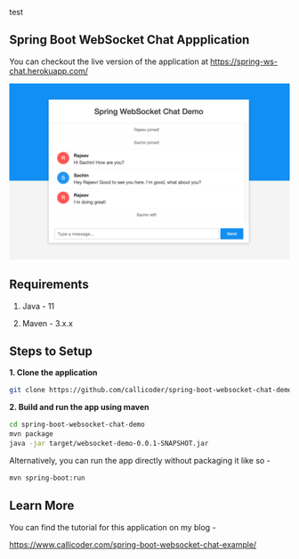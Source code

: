 test
## Spring Boot WebSocket Chat Appplication

You can checkout the live version of the application at https://spring-ws-chat.herokuapp.com/

![App Screenshot](screenshot.png)

## Requirements

1. Java - 11

2. Maven - 3.x.x

## Steps to Setup

**1. Clone the application**

```bash
git clone https://github.com/callicoder/spring-boot-websocket-chat-demo.git
```

**2. Build and run the app using maven**

```bash
cd spring-boot-websocket-chat-demo
mvn package
java -jar target/websocket-demo-0.0.1-SNAPSHOT.jar
```

Alternatively, you can run the app directly without packaging it like so -

```bash
mvn spring-boot:run
```

## Learn More

You can find the tutorial for this application on my blog -

https://www.callicoder.com/spring-boot-websocket-chat-example/
